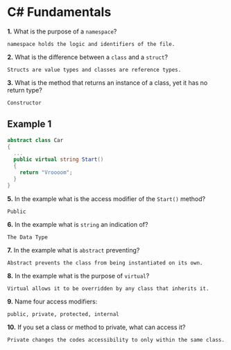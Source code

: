 # C# Fundamentals


**1.** What is the purpose of a `namespace`?
<!-- enter you answer in the space below -->
```
namespace holds the logic and identifiers of the file. 
```
**2.** What is the difference between a `class` and a `struct`?
<!-- enter you answer in the space below -->
```
Structs are value types and classes are reference types.
```
**3.** What is the method that returns an instance of a class, yet it has no return type?
<!-- enter you answer in the space below -->
```
Constructor
```
## Example 1
```c#
abstract class Car
{
  ...
  public virtual string Start()
  {
    return "Vroooom";
  }
}
```
**5.** In the example what is the access modifier of the `Start()` method?
<!-- enter you answer in the space below -->
```
Public
```
**6.** In the example what is `string` an indication of?
<!-- enter you answer in the space below -->
```
The Data Type
```
**7.** In the example what is `abstract` preventing?
<!-- enter you answer in the space below -->
```
Abstract prevents the class from being instantiated on its own. 
```
**8.** In the example what is the purpose of `virtual`?
<!-- enter you answer in the space below -->
```
Virtual allows it to be overridden by any class that inherits it. 
```
**9.** Name four access modifiers:
<!-- enter you answer in the space below -->
```
public, private, protected, internal
```
**10.** If you set a class or method to private, what can access it?
<!-- enter you answer in the space below -->
```
Private changes the codes accessibility to only within the same class. 
```